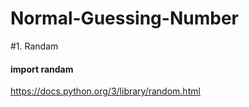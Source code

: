 # Normal-Guessing-Number

#1. Randam
#### import randam
https://docs.python.org/3/library/random.html
